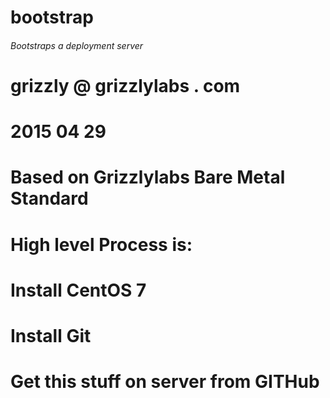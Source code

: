 # bootstrap
###### Bootstraps a deployment server
#
# grizzly @ grizzlylabs . com
# 2015 04 29
#
# Based on Grizzlylabs Bare Metal Standard
#
#
# High level Process is:
#   Install CentOS 7
#   Install Git
#   Get this stuff on server from GITHub
